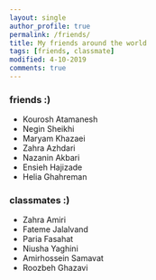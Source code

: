 ```yaml
---
layout: single
author_profile: true
permalink: /friends/
title: My friends around the world
tags: [friends, classmate]
modified: 4-10-2019
comments: true
---
```


### friends :)
* Kourosh Atamanesh
* Negin Sheikhi
* Maryam Khazaei 
* Zahra Azhdari
* Nazanin Akbari
* Ensieh Hajizade
* Helia Ghahreman 
### classmates :) 
* Zahra Amiri 
* Fateme Jalalvand 
* Paria Fasahat 
* Niusha Yaghini
* Amirhossein Samavat
* Roozbeh Ghazavi
 